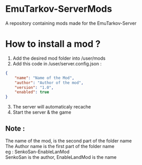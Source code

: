 # EmuTarkov-ServerMods
A repository containing mods made for the EmuTarkov-Server

# How to install a mod ?

1. Add the desired mod folder into /user/mods
2. Add this code in /user/server.config.json :
```json
{
    "name": "Name of the Mod",
    "author": "Author of the mod",
    "version": "1.0",
    "enabled": true
}
```
3. The server will automaticaly recache
4. Start the server & the game

## Note : 
The name of the mod, is the second part of the folder name<br>
The Author name is the first part of the folder name<br>
eg : SenkoSan-EnableLanMod<br>
SenkoSan is the author, EnableLandMod is the name<br>